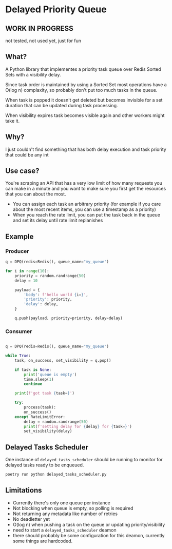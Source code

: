 # Delayed Priority Queue

## WORK IN PROGRESS

not tested, not used yet, just for fun


## What?

A Python library that implementes a priority task queue over Redis Sorted Sets with a visibility delay.

Since task order is maintained by using a Sorted Set most operations have a O(log n) complaxity, so probably 
don't put too much tasks in the queue.

When task is popped it doesn't get deleted but becomes invisible for a set duration that can be updated during 
task processing.

When visibility expires task becomes visible again and other workers might take it.

## Why?

I just couldn't find something that has both delay execution and task priority that could be any int

## Use case?

You're scraping an API that has a very low limit of how many requests you can make in a minute and you 
want to make sure you first get the resources that you can about the most.

* You can assign each task an arbitrary priority (for example if you care about the most recent items, 
    you can use a timestamp as a priority)
* When you reach the rate limit, you can put the task back in the queue and set its delay until rate limit replanishes

## Example

### Producer
```python
q = DPQ(redis=Redis(), queue_name="my_queue")

for i in range(10):
    priority = random.randrange(50)
    delay = 10

    payload = {
        'body': f'hello world {i=}',
        'priority': priority,
        'delay': delay,
    }

    q.push(payload, priority=priority, delay=delay)
```

### Consumer
```python

q = DPQ(redis=Redis(), queue_name="my_queue")

while True:
    task, on_success, set_visibility = q.pop()

    if task is None:
        print('queue is empty')
        time.sleep(1)
        continue

    print(f'got task {task=}')

    try:
        process(task):
        on_success()
    except RateLimitError:
        delay = random.randrange(50)
        print(f'setting delay for {delay} for {task=}')
        set_visibility(delay)
```


## Delayed Tasks Scheduler

One instance of `delayed_tasks_scheduler` should be running to monitor for
delayed tasks ready to be enqueued.

```bash
poetry run python delayed_tasks_scheduler.py
```

## Limitations

* Currently there's only one queue per instance
* Not blocking when queue is empty, so polling is required
* Not returning any metadata like number of retries
* No deadletter yet
* O(log n) when pushing a task on the queue or updating priority/visibility
* need to start a `delayed_tasks_scheduler` deamon
* there should probably be some configuration for this deamon, currently some things are hardcoded.

